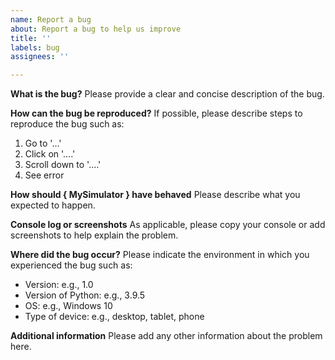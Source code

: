 ```yaml
---
name: Report a bug
about: Report a bug to help us improve
title: ''
labels: bug
assignees: ''

---
```


**What is the bug?**
Please provide a clear and concise description of the bug.

**How can the bug be reproduced?**
If possible, please describe steps to reproduce the bug such as:
1. Go to '...'
2. Click on '....'
3. Scroll down to '....'
4. See error

**How should { MySimulator } have behaved**
Please describe what you expected to happen.

**Console log or screenshots**
As applicable, please copy your console or add screenshots to help explain the problem.

**Where did the bug occur?**
Please indicate the environment in which you experienced the bug such as:
- Version: e.g., 1.0
- Version of Python: e.g., 3.9.5
- OS: e.g., Windows 10
- Type of device: e.g., desktop, tablet, phone

**Additional information**
Please add any other information about the problem here.
